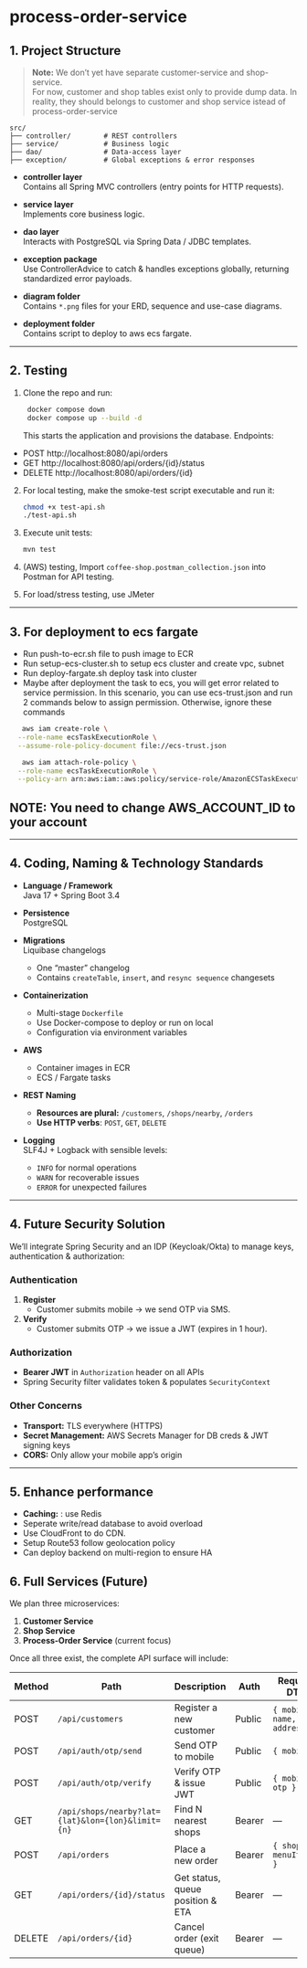 # process-order-service
## 1. Project Structure

> **Note:** We don’t yet have separate customer-service and shop-service.  
> For now, customer and shop tables exist only to provide dump data.
> In reality, they should belongs to customer and shop service istead of process-order-service

```
src/
├── controller/        # REST controllers
├── service/           # Business logic
├── dao/               # Data-access layer
├── exception/         # Global exceptions & error responses
```

- **controller layer**  
  Contains all Spring MVC controllers (entry points for HTTP requests).

- **service layer**  
  Implements core business logic.

- **dao layer**  
  Interacts with PostgreSQL via Spring Data / JDBC templates.

- **exception package**  
  Use ControllerAdvice to catch & handles exceptions globally, returning standardized error payloads.

- **diagram folder**  
  Contains `*.png` files for your ERD, sequence and use-case diagrams.

- **deployment folder**  
  Contains script to deploy to aws ecs fargate.

---

## 2. Testing

1. Clone the repo and run:

   ```bash
    docker compose down
    docker compose up --build -d
   ```
      This starts the application and provisions the database.
Endpoints:
  - POST http://localhost:8080/api/orders
  - GET http://localhost:8080/api/orders/{id}/status
  - DELETE http://localhost:8080/api/orders/{id}

2. For local testing, make the smoke-test script executable and run it:

   ```bash
   chmod +x test-api.sh
   ./test-api.sh
   ```

3. Execute unit tests:

   ```bash
   mvn test
   ```

4. (AWS) testing, Import `coffee-shop.postman_collection.json` into Postman for API testing.

5. For load/stress testing, use JMeter

---

## 3. For deployment to ecs fargate

- Run push-to-ecr.sh file to push image to ECR
- Run setup-ecs-cluster.sh to setup ecs cluster and create vpc, subnet
- Run deploy-fargate.sh deploy task into cluster
- Maybe after deployment the task to ecs, you will get error related to service permission. In this scenario, you can use ecs-trust.json and run 2 commands below to assign permission. Otherwise, ignore these commands
```bash
   aws iam create-role \
  --role-name ecsTaskExecutionRole \
  --assume-role-policy-document file://ecs-trust.json
   ```
```bash
   aws iam attach-role-policy \
  --role-name ecsTaskExecutionRole \
  --policy-arn arn:aws:iam::aws:policy/service-role/AmazonECSTaskExecutionRolePolicy
   ```

## NOTE: You need to change AWS_ACCOUNT_ID to your account


---

## 4. Coding, Naming & Technology Standards

- **Language / Framework**  
  Java 17 + Spring Boot 3.4

- **Persistence**  
  PostgreSQL

- **Migrations**  
  Liquibase changelogs  
  - One “master” changelog  
  - Contains `createTable`, `insert`, and `resync sequence` changesets

- **Containerization**  
  - Multi-stage `Dockerfile`
  - Use Docker-compose to deploy or run on local
  - Configuration via environment variables

- **AWS**  
  - Container images in ECR  
  - ECS / Fargate tasks

- **REST Naming**  
  - **Resources are plural:** `/customers`, `/shops/nearby`, `/orders`  
  - **Use HTTP verbs**: `POST`, `GET`, `DELETE`

- **Logging**  
  SLF4J + Logback with sensible levels:  
  - `INFO` for normal operations  
  - `WARN` for recoverable issues  
  - `ERROR` for unexpected failures

---

## 4. Future Security Solution

We’ll integrate Spring Security and an IDP (Keycloak/Okta) to manage keys, authentication & authorization:

### Authentication

1. **Register**  
   - Customer submits mobile → we send OTP via SMS.  
2. **Verify**  
   - Customer submits OTP → we issue a JWT (expires in 1 hour).

### Authorization

- **Bearer JWT** in `Authorization` header on all APIs  
- Spring Security filter validates token & populates `SecurityContext`

### Other Concerns

- **Transport:** TLS everywhere (HTTPS)  
- **Secret Management:** AWS Secrets Manager for DB creds & JWT signing keys  
- **CORS:** Only allow your mobile app’s origin

---

## 5. Enhance performance
- **Caching:** : use Redis
- Seperate write/read database to avoid overload
- Use CloudFront to do CDN.
- Setup Route53 follow geolocation policy
- Can deploy backend on multi-region to ensure HA


## 6. Full Services (Future)

We plan three microservices:

1. **Customer Service**  
2. **Shop Service**  
3. **Process-Order Service** (current focus)

Once all three exist, the complete API surface will include:

| Method | Path                                     | Description                                | Auth   | Request DTO                          | Response DTO       |
|--------|------------------------------------------|--------------------------------------------|--------|--------------------------------------|--------------------|
| POST   | `/api/customers`                         | Register a new customer                    | Public | `{ mobile, name, address }`          | `Customer`         |
| POST   | `/api/auth/otp/send`                     | Send OTP to mobile                         | Public | `{ mobile }`                         | `202 Accepted`     |
| POST   | `/api/auth/otp/verify`                   | Verify OTP & issue JWT                     | Public | `{ mobile, otp }`                    | `{ token, expires }` |
| GET    | `/api/shops/nearby?lat={lat}&lon={lon}&limit={n}` | Find N nearest shops                       | Bearer | —                                    | `List<ShopGeoDTO>` |
| POST   | `/api/orders`                            | Place a new order                          | Bearer | `{ shopId, menuItemId }`             | `Order`            |
| GET    | `/api/orders/{id}/status`                | Get status, queue position & ETA           | Bearer | —                                    | `OrderStatusDTO`   |
| DELETE | `/api/orders/{id}`                       | Cancel order (exit queue)                  | Bearer | —                                    | `204 No Content`   |

